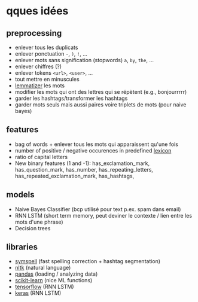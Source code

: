 # qques idées

## preprocessing

- enlever tous les duplicats
- enlever ponctuation `-`, `)`, `!`, ...
- enlever mots sans signification (stopwords) `a`, `by`, `the`, ...
- enlever chiffres (?)
- enlever tokens `<url>`, `<user>`, ...
- tout mettre en minuscules
- [lemmatizer](https://www.datacamp.com/community/tutorials/stemming-lemmatization-python) les mots
- modifier les mots qui ont des lettres qui se répètent (e.g., bonjourrrrr)
- garder les hashtags/transformer les hashtags
- garder mots seuls mais aussi paires voire triplets de mots (pour naive bayes)

## features

- bag of words + enlever tous les mots qui apparaissent qu'une fois
- number of positive / negative occurences in predefined [lexicon](https://www.cs.uic.edu/~liub/FBS/sentiment-analysis.html#lexicon)
- ratio of capital letters
- New binary features (1 and -1): has_exclamation_mark, has_question_mark, has_number, has_repeating_letters, has_repeated_exclamation_mark, has_hashtags, 

## models

- Naive Bayes Classifier (bcp utilisé pour text p.ex. spam dans email)
- RNN LSTM (short term memory, peut deviner le contexte / lien entre les mots d'une phrase)
- Decision trees

## libraries

- [symspell](https://github.com/wolfgarbe/symspell) (fast spelling correction + hashtag segmentation)
- [nltk](https://www.nltk.org/) (natural language)
- [pandas](https://pandas.pydata.org/) (loading / analyzing data)
- [scikit-learn](https://scikit-learn.org/stable/) (nice ML functions)
- [tensorflow](https://www.tensorflow.org/) (RNN LSTM)
- [keras](https://keras.io/) (RNN LSTM)
